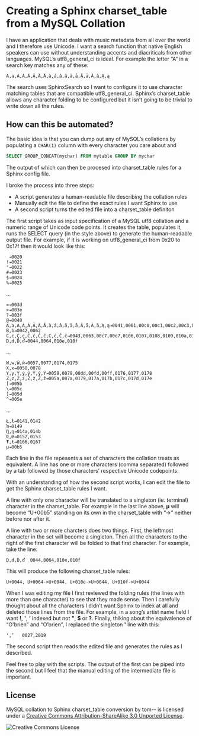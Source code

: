 Creating a Sphinx charset_table from a MySQL Collation
=====

I have an application that deals with music metadata from all over the world and
I therefore use Unicode. I want a search function that native English speakers can
use without understanding accents and diacriticals from other languages. MySQL’s
utf8_general_ci is ideal. For example the letter “A” in a search key matches any
of these:

```
A,a,À,Á,Â,Ã,Ä,Å,à,á,â,ã,ä,å,Ā,ā,Ă,ă,Ą,ą
```

The search uses SphinxSearch so I want to configure it to use character matching
tables that are compatible utf8_general_ci. Sphinx’s charset_table allows any
character folding to be configured but it isn’t going to be trivial to write down
all the rules.

How can this be automated?
-----

The basic idea is that you can dump out any of MySQL’s collations by populating a
`CHAR(1)` column with every character you care about and

```sql
SELECT GROUP_CONCAT(mychar) FROM mytable GROUP BY mychar
```

The output of which can then be procesed into charset_table rules for a Sphinx config file.

I broke the process into three steps:

* A script generates a human-readable file describing the collation rules
* Manually edit the file to define the exact rules I want Sphinx to use
* A second script turns the edited file into a charset_table definiton

The first script takes as input specification of a MySQL utf8 collation and a numeric
range of Unicode code points. It creates the table, populates it, runs the SELECT
query (in the style above) to generate the human-readable output file. For example,
if it is working on utf8_general_ci from 0x20 to 0x17f then it would look like this:


	 ⇥0020
	!⇥0021
	"⇥0022
	#⇥0023
	$⇥0024
	%⇥0025

…

	=⇥003d
	>⇥003e
	?⇥003f
	@⇥0040
	A,a,À,Á,Â,Ã,Ä,Å,à,á,â,ã,ä,å,Ā,ā,Ă,ă,Ą,ą⇥0041,0061,00c0,00c1,00c2,00c3,0c4,00c5,00e0,00e1,00e2,00e3,00e4,00e5,0100,0101,0102,0103,0104,0105
	B,b⇥0042,0062
	C,c,Ç,ç,Ć,ć,Ĉ,ĉ,Ċ,ċ,Č,č⇥0043,0063,00c7,00e7,0106,0107,0108,0109,010a,010b,010c,010d
	D,d,Ď,ď⇥0044,0064,010e,010f

…

	W,w,Ŵ,ŵ⇥0057,0077,0174,0175
	X,x⇥0058,0078
	Y,y,Ý,ý,ÿ,Ŷ,ŷ,Ÿ⇥0059,0079,00dd,00fd,00ff,0176,0177,0178
	Z,z,Ź,ź,Ż,ż,Ž,ž⇥005a,007a,0179,017a,017b,017c,017d,017e
	[⇥005b
	\⇥005c
	]⇥005d
	^⇥005e

…

	Ł,ł⇥0141,0142
	ŉ⇥0149
	Ŋ,ŋ⇥014a,014b
	Œ,œ⇥0152,0153
	Ŧ,ŧ⇥0166,0167
	µ⇥00b5

Each line in the file repesents a set of characters the collation treats as equivalent.
A line has one or more characters (comma separated) followed by a tab followed by
those characters’ respective Unicode codepoints.

With an understanding of how the second script works, I can edit the file to get the
Sphinx charset_table rules I want.

A line with only one character will be translated to a singleton (ie. terminal) character
in the charset_table. For example in the last line above, **µ** will become
“U+00b5” standing on its own in the charset_table with “-&gt;” neither before nor after
it.

A line with two or more charcters does two things. First, the leftmost character in the
set will become a singleton. Then all the characters to the right of the first character
will be folded to that first character. For example, take the line:

```
D,d,Ď,ď  0044,0064,010e,010f
```

This will produce the following charset_table rules:

```
U+0044, U+0064->U+0044, U+010e->U+0044, U+010f->U+0044
```

When I was editing my file I first reviewed the folding rules (the lines with more than
one character) to see that they made sense. Then I carefully thought about all the
characters I didn’t want Sphinx to index at all and deleted those lines from the file.
For example, in a song’s artist name field I want **!**, **'**,
**’** indexed but not **"**, **$** or
**?**. Finally, thiking about the equivalence of “O'brien” and “O’brien”,
I replaced the singleton **'** line with this:

```
',’   0027,2019
```

The second script then reads the edited file and generates the rules as I described.

Feel free to play with the scripts. The output
of the first can be piped into the second but I feel that the manual editing of the
intermediate file is important.

License
-----

MySQL collation to Sphinx charset_table conversion by tom-- is licensed
under a [Creative Commons Attribution-ShareAlike 3.0 Unported License](http://creativecommons.org/licenses/by-sa/3.0/).

![Creative Commons License](http://i.creativecommons.org/l/by-sa/3.0/88x31.png)